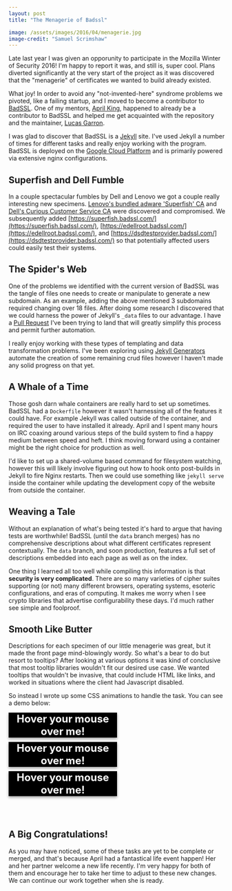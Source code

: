 ```yaml
---
layout: post
title: "The Menagerie of Badssl"

image: /assets/images/2016/04/menagerie.jpg
image-credit: "Samuel Scrimshaw"
---
```


Late last year I was given an opporunity to participate in the Mozilla Winter of Security 2016! I'm happy to report it was, and still is, super cool. Plans diverted significantly at the very start of the project as it was discovered that the "menagerie" of certificates we wanted to build already existed.

What joy! In order to avoid any "not-invented-here" syndrome problems we pivoted, like  a failing startup, and I moved to become a contributor to [BadSSL](http://badssl.com/). One of my mentors, [April King](https://github.com/marumari), happened to already be a contributor to BadSSL and helped me get acquainted with the repository and the maintainer, [Lucas Garron](https://github.com/lgarron/).

I was glad to discover that BadSSL is a [Jekyll](http://jekyllrb.com/) site. I've used Jekyll a number of times for different tasks and really enjoy working with the program. BadSSL is deployed on the [Google Cloud Platform](https://cloud.google.com/) and is primarily powered via extensive nginx configurations.

## Superfish and Dell Fumble ##

In a couple spectacular fumbles by Dell and Lenovo we got a couple really interesting new specimens. [Lenovo's bundled adware 'Superfish' CA](http://blog.erratasec.com/2015/02/extracting-superfish-certificate.html) and [Dell's Curious Customer Service CA](https://blog.hboeck.de/archives/876-Superfish-2.0-Dangerous-Certificate-on-Dell-Laptops-breaks-encrypted-HTTPS-Connections.html) were discovered and compromised. We subsequently added [https://superfish.badssl.com/](https://superfish.badssl.com/), [https://edellroot.badssl.com/](https://edellroot.badssl.com/), and [https://dsdtestprovider.badssl.com/](https://dsdtestprovider.badssl.com/) so that potentially affected users could easily test their systems.

## The Spider's Web ##

One of the problems we identified with the current version of BadSSL was the tangle of files one needs to create or manipulate to generate a new subdomain. As an example, adding the above mentioned 3 subdomains required changing over 18 files. After doing some research I discovered that we could harness the power of Jekyll's `_data` files to our advantage. I have a [Pull Request](https://github.com/lgarron/badssl.com/pull/156) I've been trying to land that will greatly simplify this process and permit further automation.

I really enjoy working with these types of templating and data transformation problems. I've been exploring using [Jekyll Generators](https://jekyllrb.com/docs/plugins/#generators) automate the creation of some remaining crud files however I haven't made any solid progress on that yet.

## A Whale of a Time ##

Those gosh darn whale containers are really hard to set up sometimes. BadSSL had a `Dockerfile` however it wasn't harnessing all of the features it could have. For example Jekyll was called outside of the container, and required the user to have installed it already. April and I spent many hours on IRC coaxing around various steps of the build system to find a happy medium between speed and heft. I think moving forward using a container might be the right choice for production as well.

I'd like to set up a shared-volume based command for filesystem watching, however this will likely involve figuring out how to hook onto post-builds in Jekyll to fire Nginx restarts. Then we could use something like `jekyll serve` inside the container while updating the development copy of the website from outside the container.

## Weaving a Tale ##

Without an explanation of what's being tested it's hard to argue that having tests are worthwhile! BadSSL (until the `data` branch merges) has no comprehensive descriptions about what different certificates represent contextually. The `data` branch, and soon production, features a full set of descriptions embedded into each page as well as on the index.

One thing I learned all too well while compiling this information is that **security is very complicated**. There are so many varieties of cipher suites supporting (or not) many different browsers, operating systems, esoteric configurations, and eras of computing. It makes me worry when I see crypto libraries that advertise configurability these days. I'd much rather see simple and foolproof.

## Smooth Like Butter ##

Descriptions for each specimen of our little menagerie was great, but it made the front page mind-blowingly wordy. So what's a bear to do but resort to tooltips? After looking at various options it was kind of conclusive that most tooltip libraries wouldn't fit our desired use case. We wanted tooltips that wouldn't be invasive, that could include HTML like links, and worked in situations where the client had Javascript disabled.

So instead I wrote up some CSS animations to handle the task. You can see a demo below:

<style>
    #demo {
        padding-bottom: 35pt;
        width: 50%;
        text-align: center;
    }
    #demo > .container {
        margin-top: 10px;
        color: white;
    }
    #demo > .container > a {
        text-decoration: none;
        color: white;
        font-size: 18pt;
        display: block;
        width: 100%;
        box-shadow: 0 3px 6px rgba(0,0,0,0.16), 0 3px 6px rgba(0,0,0,0.23);
        transition: all 150ms;
        font-weight: bold;
        word-wrap: break-word;
        background-color: black;
    }
    #demo > .container > .description {
        background-color: black;
        position: relative;
        z-index: 10;
        text-decoration: none;
        height: 0;
        overflow: hidden;
        width: 100%;
        transition: all 1.5s;
        transition-delay: 300ms;
        word-wrap: break-word;
        top: -10px;
        box-shadow: 0 8px 6px rgba(0,0,0,0.16), 0 8px 6px rgba(0,0,0,0.23);
    }
    #demo > .container:hover > .description {
        height: 34pt;
        margin-bottom: -34pt;
    }
</style>

<div id="demo">
    <div class="container">
        <a>Hover your mouse over me!</a>
        <div class="description">
            I'm a test description! Typically this is a sentence or two, so it tends to need two lines.
        </div>
    </div>
    <div class="container">
        <a>Hover your mouse over me!</a>
        <div class="description">
            I'm a test description! Typically this is a sentence or two, so it tends to need two lines.
        </div>
    </div>
    <div class="container">
        <a>Hover your mouse over me!</a>
        <div class="description">
            I'm a test description! Typically this is a sentence or two, so it tends to need two lines.
        </div>
    </div>
</div>

## A Big Congratulations! ##

As you may have noticed, some of these tasks are yet to be complete or merged, and that's because April had a fantastical life event happen! Her and her partner welcome a new life recently. I'm very happy for both of them and encourage her to take her time to adjust to these new changes. We can continue our work together when she is ready.
